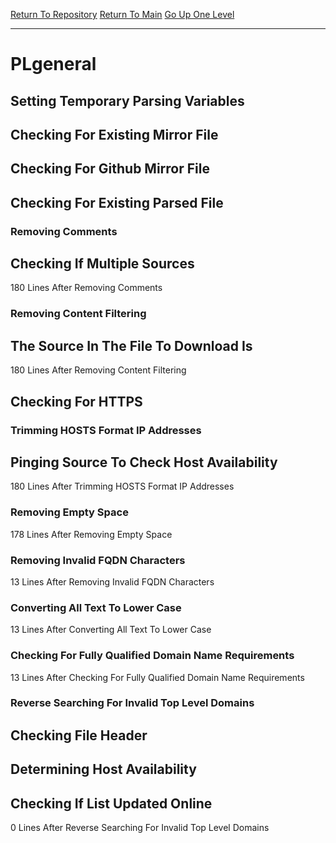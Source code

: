 [Return To Repository](https://github.com/DigitalWarrior/piholeparser/)
[Return To Main](https://github.com/DigitalWarrior/piholeparser/blob/master/RecentRunLogs/Mainlog.md)
[Go Up One Level](https://github.com/DigitalWarrior/piholeparser/blob/master/RecentRunLogs/TopLevelScripts/30-Processing-External-Blacklists.md)
____________________________________
# PLgeneral
## Setting Temporary Parsing Variables
## Checking For Existing Mirror File
## Checking For Github Mirror File
## Checking For Existing Parsed File
### Removing Comments
## Checking If Multiple Sources
180 Lines After Removing Comments
### Removing Content Filtering
## The Source In The File To Download Is
180 Lines After Removing Content Filtering
## Checking For HTTPS
### Trimming HOSTS Format IP Addresses
## Pinging Source To Check Host Availability
180 Lines After Trimming HOSTS Format IP Addresses
### Removing Empty Space
178 Lines After Removing Empty Space
### Removing Invalid FQDN Characters
13 Lines After Removing Invalid FQDN Characters
### Converting All Text To Lower Case
13 Lines After Converting All Text To Lower Case
### Checking For Fully Qualified Domain Name Requirements
13 Lines After Checking For Fully Qualified Domain Name Requirements
### Reverse Searching For Invalid Top Level Domains
## Checking File Header
## Determining Host Availability
## Checking If List Updated Online
0 Lines After Reverse Searching For Invalid Top Level Domains
